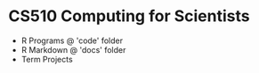 # CS510 Computing for Scientists
- R Programs @ 'code' folder
- R Markdown @ 'docs' folder
- Term Projects 
